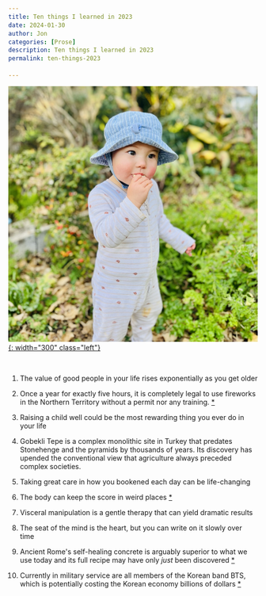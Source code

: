 ```yaml
---
title: Ten things I learned in 2023
date: 2024-01-30
author: Jon
categories: [Prose]
description: Ten things I learned in 2023
permalink: ten-things-2023

---
```


[![Daisy (Sydney, Australia)](/assets/img/10things23.jpeg){: width="300" class="left"}](https://www.instagram.com/p/C2tEaVXvT-r/)

<br clear="left"/>

1. The value of good people in your life rises exponentially as you get older

2. Once a year for exactly five hours, it is completely legal to use fireworks in the Northern Territory without a permit nor any training. [*](https://www.abc.net.au/news/2022-07-01/why-the-nt-allows-public-fireworks-use-on-territory-day-july-1/101174064)

3. Raising a child well could be the most rewarding thing you ever do in your life

4. Gobekli Tepe is a complex monolithic site in Turkey that predates Stonehenge and the pyramids by thousands of years. Its discovery has upended the conventional view that agriculture always preceded complex societies.

5. Taking great care in how you bookened each day can be life-changing

6. The body can keep the score in weird places [*](https://www.besselvanderkolk.com/resources/the-body-keeps-the-score)

7. Visceral manipulation is a gentle therapy that can yield dramatic results

8. The seat of the mind is the heart, but you can write on it slowly over time

9. Ancient Rome's self-healing concrete is arguably superior to what we use today and its full recipe may have only *just* been discovered [*](https://www.science.org/content/article/scientists-may-have-found-magic-ingredient-behind-ancient-romes-self-healing-concrete)

10. Currently in military service are all members of the Korean band BTS, which is potentially costing the Korean economy billions of dollars [*](https://fortune.com/2022/10/17/how-much-money-will-south-korea-lose-from-bts-military-service/)
